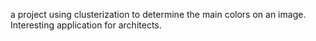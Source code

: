 a project using clusterization to determine the main colors on an image. Interesting application for architects.

